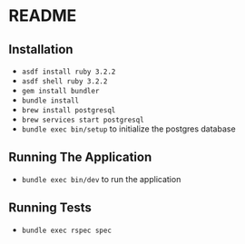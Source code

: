 # README

## Installation

- `asdf install ruby 3.2.2`
- `asdf shell ruby 3.2.2`
- `gem install bundler` 
- `bundle install`
- `brew install postgresql`
- `brew services start postgresql`
- `bundle exec bin/setup` to initialize the postgres database

## Running The Application
- `bundle exec bin/dev` to run the application

## Running Tests
- `bundle exec rspec spec`